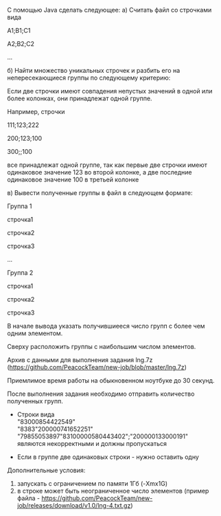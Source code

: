 С помощью Java сделать следующее:
а) Считать файл со строчками вида

A1;B1;C1

A2;B2;C2

...

б) Найти множество уникальных строчек и разбить его на непересекающиеся группы по следующему критерию:

Если две строчки имеют совпадения непустых значений в одной или более колонках, они принадлежат одной группе.

Например, строчки

111;123;222

200;123;100

300;;100

все принадлежат одной группе, так как первые две строчки имеют одинаковое значение 123 во второй колонке, а две последние одинаковое значение 100 в третьей колонке

в) Вывести полученные группы в файл в следующем формате:

Группа 1

строчка1

строчка2

строчка3

...

Группа 2

строчка1

строчка2

строчка3

В начале вывода указать получившиееся число групп с более чем одним элементом.

Сверху расположить группы с наибольшим числом элементов.

Архив с данными для выполнения задания lng.7z (https://github.com/PeacockTeam/new-job/blob/master/lng.7z)

Приемлимое время работы на обыкновенном ноутбуке до 30 секунд.

После выполнения задания необходимо отправить количество полученных групп.

* Строки вида<br>
  "83000854422549"<br>
  "8383"200000741652251"<br>
  "79855053897"83100000580443402";"200000133000191"<br>
  являются некорректными и должны пропускаться

* Если в группе две одинаковых строки - нужно оставить одну

Дополнительные условия:
1) запускать с ограничением по памяти 1Гб (-Xmx1G)
2) в строке может быть неограниченное число элементов (пример файла - https://github.com/PeacockTeam/new-job/releases/download/v1.0/lng-4.txt.gz)